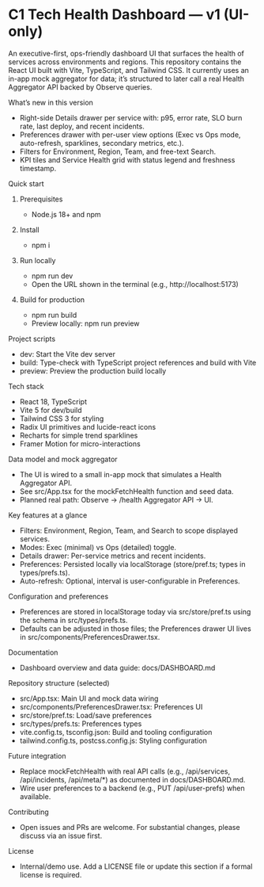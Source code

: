 # C1 Tech Health Dashboard — v1 (UI-only)

An executive-first, ops-friendly dashboard UI that surfaces the health of services across environments and regions. This repository contains the React UI built with Vite, TypeScript, and Tailwind CSS. It currently uses an in-app mock aggregator for data; it’s structured to later call a real Health Aggregator API backed by Observe queries.

What’s new in this version
- Right-side Details drawer per service with: p95, error rate, SLO burn rate, last deploy, and recent incidents.
- Preferences drawer with per-user view options (Exec vs Ops mode, auto-refresh, sparklines, secondary metrics, etc.).
- Filters for Environment, Region, Team, and free-text Search.
- KPI tiles and Service Health grid with status legend and freshness timestamp.

Quick start
1) Prerequisites
   - Node.js 18+ and npm

2) Install
   - npm i

3) Run locally
   - npm run dev
   - Open the URL shown in the terminal (e.g., http://localhost:5173)

4) Build for production
   - npm run build
   - Preview locally: npm run preview

Project scripts
- dev: Start the Vite dev server
- build: Type-check with TypeScript project references and build with Vite
- preview: Preview the production build locally

Tech stack
- React 18, TypeScript
- Vite 5 for dev/build
- Tailwind CSS 3 for styling
- Radix UI primitives and lucide-react icons
- Recharts for simple trend sparklines
- Framer Motion for micro-interactions

Data model and mock aggregator
- The UI is wired to a small in-app mock that simulates a Health Aggregator API.
- See src/App.tsx for the mockFetchHealth function and seed data.
- Planned real path: Observe → /health Aggregator API → UI.

Key features at a glance
- Filters: Environment, Region, Team, and Search to scope displayed services.
- Modes: Exec (minimal) vs Ops (detailed) toggle.
- Details drawer: Per-service metrics and recent incidents.
- Preferences: Persisted locally via localStorage (store/pref.ts; types in types/prefs.ts).
- Auto-refresh: Optional, interval is user-configurable in Preferences.

Configuration and preferences
- Preferences are stored in localStorage today via src/store/pref.ts using the schema in src/types/prefs.ts.
- Defaults can be adjusted in those files; the Preferences drawer UI lives in src/components/PreferencesDrawer.tsx.

Documentation
- Dashboard overview and data guide: docs/DASHBOARD.md

Repository structure (selected)
- src/App.tsx: Main UI and mock data wiring
- src/components/PreferencesDrawer.tsx: Preferences UI
- src/store/pref.ts: Load/save preferences
- src/types/prefs.ts: Preferences types
- vite.config.ts, tsconfig.json: Build and tooling configuration
- tailwind.config.ts, postcss.config.js: Styling configuration

Future integration
- Replace mockFetchHealth with real API calls (e.g., /api/services, /api/incidents, /api/meta/*) as documented in docs/DASHBOARD.md.
- Wire user preferences to a backend (e.g., PUT /api/user-prefs) when available.

Contributing
- Open issues and PRs are welcome. For substantial changes, please discuss via an issue first.

License
- Internal/demo use. Add a LICENSE file or update this section if a formal license is required.
